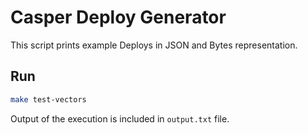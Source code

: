 # Casper Deploy Generator

This script prints example Deploys in JSON and Bytes representation.

## Run
```bash
make test-vectors
```

Output of the execution is included in `output.txt` file.
